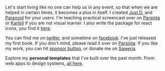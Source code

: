 <!-- ![Statistic](https://github-readme-stats.vercel.app/api?username=irsyadadl&show_icons=true&theme=default&border_radius=24&count_private=true) -->
Let's start living like no one can help us in any event, so that when we are helped in certain times, it becomes a plus in itself. I created [Just D.](https://justd.co) and [Paranoid](https://paranoid.irsyad.co) for your users. I'm teaching practical screencast over on [Parsinta](https://parsinta.com) or [Karteil](https://karteil.com) if you are not visual learner. I also write the package for react icons, you find it [here](https://irsyad.co/paranoid).

You can find me on [twitter](https://twitter.com/irsyadadl), and sometime on [facebook](https://facebook.com/irsyadadl). I've just released my first book.  If you don't mind, please read it over on [Parsinta](https://parsinta.com/ebooks). If you like my work, you can hit [sponsor button](https://github.com/sponsors/irsyadadl), or donate me on [Saweria](https://saweria.co/irsyadadl).

Explore my **personal templates** that I've built over the past month. From web apps to design systems, [all here](https://irsyad.co/s).
